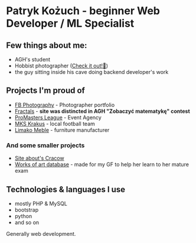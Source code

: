 # Patryk Kożuch - beginner Web Developer / ML Specialist 

## Few things about me:
* AGH's student
* Hobbist photographer ([Check it out!📸](https://instagram.com/patryk.kozuch))
* the guy sitting inside his cave doing backend developer's work

## Projects I'm proud of
* [FB Photography](https://fbphotography.pl/) - Photographer portfolio
* [Fractals](http://fraktale.pkozuch.pl/) - **site was distincted in AGH "Zobaczyć matematykę" contest**
* [ProMasters League](https://promastersleague.com.pl) - Event Agency
* [MKS Krakus](https://mkskrakus.pl) - local football team
* [Limako Meble](https://limakomeble.pl) - furniture manufacturer

### And some smaller projects
* [Site about's Cracow](http://wok.pkozuch.pl/)
* [Works of art database](https://sztuka.pkozuch.pl/) - made for my GF to help her learn to her mature exam


## Technologies & languages I use
* mostly PHP & MySQL
* bootstrap
* python
* and so on

Generally web development.

